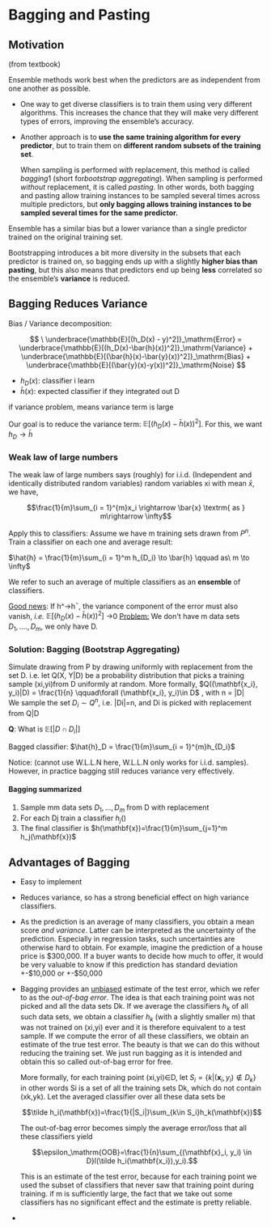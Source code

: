 # Bagging and Pasting

## Motivation

(from textbook)

Ensemble methods work best when the predictors are as independent from one another as possible. 

- One way to get diverse classifiers is to train them using very different algorithms. This increases the chance that they will make very different types of errors, improving the ensemble’s accuracy.

- Another approach is to __use the same training algorithm for every predictor__, but to train them on **different random subsets of the training set**. 

  When sampling is performed *with* replacement, this method is called *bagging*1 (short for*bootstrap aggregating*). When sampling is performed *without* replacement, it is called *pasting*. In other words, both bagging and pasting allow training instances to be sampled several times across multiple predictors, but **only bagging allows training instances to be sampled several times for the same predictor.** 

Ensemble has a similar bias but a lower variance than a single predictor trained on the original training set.

Bootstrapping introduces a bit more diversity in the subsets that each predictor is trained on, so bagging ends up with a slightly **higher bias than pasting**, but this also means that predictors end up being **less** correlated so the ensemble’s **variance** is reduced. 

## Bagging Reduces Variance

Bias / Variance decomposition:

$$
\ \underbrace{\mathbb{E}[(h_D(x) - y)^2]}_\mathrm{Error} = \underbrace{\mathbb{E}[(h_D(x)-\bar{h}(x))^2]}_\mathrm{Variance} + \underbrace{\mathbb{E}[(\bar{h}(x)-\bar{y}(x))^2]}_\mathrm{Bias} + \underbrace{\mathbb{E}[(\bar{y}(x)-y(x))^2]}_\mathrm{Noise} 
$$

  

- $h_D(x)$: classifier i learn
- $\bar{h}(x)$: expected classifier if they integrated out D

if variance problem, means variance term is large

Our goal is to reduce the variance term: $\mathbb{E}[(h_D(x)-\bar{h}(x))^2]$. For this, we want $h_D \to \bar{h}$

### Weak law of large numbers

The weak law of large numbers says (roughly) for i.i.d. (Independent and identically distributed random variables) random variables xi with mean $\bar{x}$, we have,

$$\frac{1}{m}\sum_{i = 1}^{m}x_i \rightarrow \bar{x} \textrm{ as }  m\rightarrow \infty$$

Apply this to classifiers: Assume we have m training sets  drawn from $P^n$. Train a classifier on each one and average result:

$\hat{h} = \frac{1}{m}\sum_{i = 1}^m h_{D_i} \to \bar{h} \qquad as\  m \to \infty$

We refer to such an average of multiple classifiers as an **ensemble**  of classifiers.

<u>Good news</u>: If h^→h¯, the variance component of the error must also vanish, *i.e.* $\mathbb{E}[(h_D(x)-\bar{h}(x))^2]$ →0
<u>Problem:</u> We don't have m data sets $D_1, ...., D_m$, we only have D.

### Solution: Bagging (Bootstrap Aggregating)

Simulate drawing from P by drawing uniformly with replacement from the set D.
i.e. let Q(X, Y|D) be a probability distribution that picks a training sample (xi,yi)from D uniformly at random. More formally, $Q((\mathbf{x_i}, y_i)|D) = \frac{1}{n} \qquad\forall (\mathbf{x_i}, y_i)\in D$ , with n = |D|  
We sample the set $D_i\sim Q^n$, i.e. |Di|=n, and Di is picked with replacement from Q|D

**Q**: What is $\mathbb{E}[|D\cap D_i|]$

Bagged classifier: $\hat{h}_D = \frac{1}{m}\sum_{i = 1}^{m}h_{D_i}$

Notice: (cannot use W.L.L.N here, W.L.L.N only works for i.i.d. samples). However, in practice bagging still reduces variance very effectively.  



#### Bagging summarized

1. Sample mm data sets $D_1,\dots,D_m$ from D with replacement
2. For each Dj train a classifier $h_j()$
3. The final classifier is $h(\mathbf{x})=\frac{1}{m}\sum_{j=1}^m h_j(\mathbf{x})$



## Advantages of Bagging

- Easy to implement

- Reduces variance, so has a strong beneficial effect on high variance classifiers.

- As the prediction is an average of many classifiers, you obtain a mean score *and variance*. Latter can be interpreted as the uncertainty of the prediction. Especially in regression tasks, such uncertainties are otherwise hard to obtain. For example, imagine the prediction of a house price is \$300,000. If a buyer wants to decide how much to offer, it would be very valuable to know if this prediction has standard deviation +-\$10,000 or +-$50,000

- Bagging provides an <u>unbiased</u> estimate of the test error, which we refer to as the *out-of-bag error*. The idea is that each training point was not picked and all the data sets Dk. If we average the classifiers $h_k$ of all such data sets, we obtain a classifier $h_k$ (with a slightly smaller m) that was not trained on (xi,yi) ever and it is therefore equivalent to a test sample. If we compute the error of all these classifiers, we obtain an estimate of the true test error. The beauty is that we can do this without reducing the training set. We just run bagging as it is intended and obtain this so called out-of-bag error for free.

  More formally, for each training point (xi,yi)∈D, let $S_i=\{k| (\mathbf{x}_i,y_i)\notin D_k\}$ in other words Si is a set of all the training sets Dk, which do not contain (xk,yk). Let the averaged classifier over all these data sets be

  $$\tilde h_i(\mathbf{x})=\frac{1}{|S_i|}\sum_{k\in S_i}h_k(\mathbf{x})$$

  The out-of-bag error becomes simply the average error/loss that all these classifiers yield

  $$\epsilon_\mathrm{OOB}=\frac{1}{n}\sum_{(\mathbf{x}_i, y_i) \in D}l(\tilde h_i(\mathbf{x_i}),y_i).$$

  

  This is an estimate of the test error, because for each training point we used the subset of classifiers that never saw that training point during training. if m is sufficiently large, the fact that we take out some classifiers has no significant effect and the estimate is pretty reliable.

  

- 

















